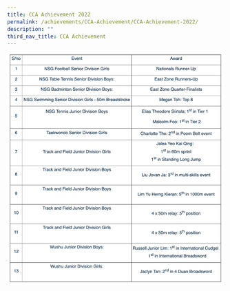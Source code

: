```yaml
---
title: CCA Achievement 2022
permalink: /achievements/CCA-Achievement/CCA-Achievement-2022/
description: ""
third_nav_title: CCA Achievement
---
```

![](/images/ccaachieve.png)